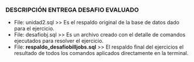 ### DESCRIPCIÓN ENTREGA DESAFIO EVALUADO
- File: unidad2.sql >> Es el respaldo original de la base de datos dado para el ejercicio.
- File: desafiobj.sql >> Es un archivo creado con el detalle de comandos ejecutados para resolver el ejercicio.
- File: **respaldo_desafiobilljobs.sql** >> El respaldo final del ejercicios el resultado de todos los comandos aplicados directamente en la terminal.

